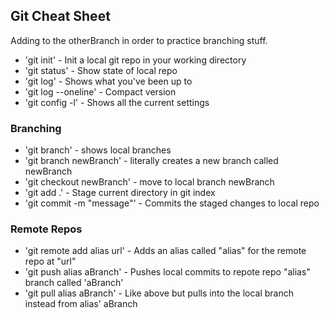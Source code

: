 ## Git Cheat Sheet

Adding to the otherBranch in order to practice branching stuff.

* 'git init' - Init a local git repo in your working directory
* 'git status' - Show state of local repo
* 'git log' - Shows what you've been up to
* 'git log --oneline' - Compact version
* 'git config -l' - Shows all the current settings

### Branching

* 'git branch' - shows local branches
* 'git branch newBranch' - literally creates a new branch called newBranch
* 'git checkout newBranch' - move to local branch newBranch
* 'git add .' - Stage current directory in git index
* 'git commit -m "message"' - Commits the staged changes to local repo


### Remote Repos

* 'git remote add alias url' - Adds an alias called "alias" for the remote repo at "url"
* 'git push alias aBranch' - Pushes local commits to repote repo "alias" branch called 'aBranch'
* 'git pull alias aBranch' - Like above but pulls into the local branch instead from alias' aBranch 